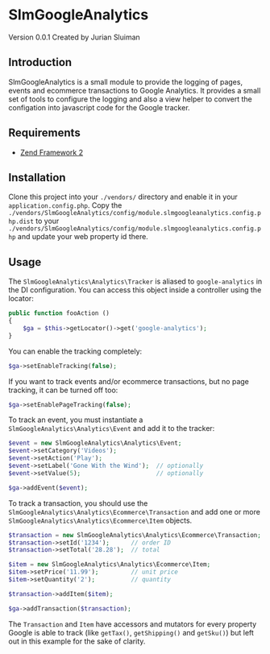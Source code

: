 SlmGoogleAnalytics
===
Version 0.0.1 Created by Jurian Sluiman

Introduction
---
SlmGoogleAnalytics is a small module to provide the logging of pages, events and
ecommerce transactions to Google Analytics. It provides a small set of tools to 
configure the logging and also a view helper to convert the configation into 
javascript code for the Google tracker.

Requirements
---
* [Zend Framework 2](https://github.com/zendframework/zf2)

Installation
---
Clone this project into your `./vendors/` directory and enable it in your
`application.config.php`. Copy the 
`./vendors/SlmGoogleAnalytics/config/module.slmgoogleanalytics.config.php.dist`
to your `./vendors/SlmGoogleAnalytics/config/module.slmgoogleanalytics.config.php`
and update your web property id there.

Usage
---
The `SlmGoogleAnalytics\Analytics\Tracker` is aliased to `google-analytics` in 
the DI configuration. You can access this object inside a controller using the
locator:

```php
public function fooAction ()
{
    $ga = $this->getLocator()->get('google-analytics');
}
```

You can enable the tracking completely:

```php
$ga->setEnableTracking(false);
```

If you want to track events and/or ecommerce transactions, but no page tracking,
it can be turned off too:

```php
$ga->setEnablePageTracking(false);
```

To track an event, you must instantiate a `SlmGoogleAnalytics\Analytics\Event`
and add it to the tracker:

```php
$event = new SlmGoogleAnalytics\Analytics\Event;
$event->setCategory('Videos');
$event->setAction('Play');
$event->setLabel('Gone With the Wind');  // optionally
$event->setValue(5);                     // optionally

$ga->addEvent($event);
```

To track a transaction, you should use the
`SlmGoogleAnalytics\Analytics\Ecommerce\Transaction` and add one or more
`SlmGoogleAnalytics\Analytics\Ecommerce\Item` objects.

```php
$transaction = new SlmGoogleAnalytics\Analytics\Ecommerce\Transaction;
$transaction->setId('1234');      // order ID
$transaction->setTotal('28.28');  // total

$item = new SlmGoogleAnalytics\Analytics\Ecommerce\Item;
$item->setPrice('11.99');         // unit price
$item->setQuantity('2');          // quantity

$transaction->addItem($item);

$ga->addTransaction($transaction);
```

The `Transaction` and `Item` have accessors and mutators for every property
Google is able to track (like `getTax()`, `getShipping()` and `getSku()`) but 
left out in this example for the sake of clarity.